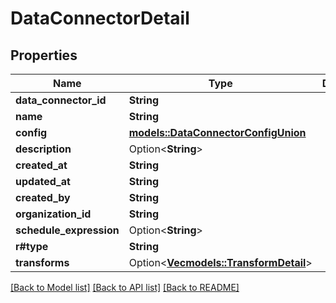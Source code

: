 # DataConnectorDetail

## Properties

Name | Type | Description | Notes
------------ | ------------- | ------------- | -------------
**data_connector_id** | **String** |  | 
**name** | **String** |  | 
**config** | [**models::DataConnectorConfigUnion**](DataConnectorConfigUnion.md) |  | 
**description** | Option<**String**> |  | [optional]
**created_at** | **String** |  | 
**updated_at** | **String** |  | 
**created_by** | **String** |  | 
**organization_id** | **String** |  | 
**schedule_expression** | Option<**String**> |  | [optional]
**r#type** | **String** |  | 
**transforms** | Option<[**Vec<models::TransformDetail>**](TransformDetail.md)> |  | [optional]

[[Back to Model list]](../README.md#documentation-for-models) [[Back to API list]](../README.md#documentation-for-api-endpoints) [[Back to README]](../README.md)


